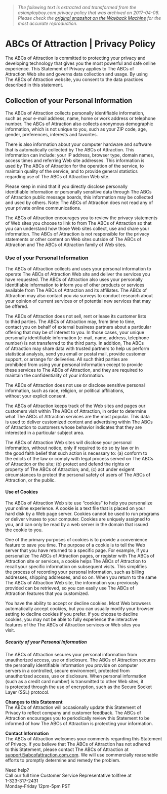 > *The following text is extracted and transformed from the asianplayboy.com privacy policy that was archived on 2017-04-08. Please check the [original snapshot on the Wayback Machine](https://web.archive.org/web/20170408183328id_/http%3A//www.abcsofattraction.com/privacy-policy) for the most accurate reproduction.*

# ABCs Of Attraction | Privacy Policy

The ABCs of Attraction is committed to protecting your privacy and  
developing technology that gives you the most powerful and safe online  
experience. This Statement of Privacy applies to The ABCs of  
Attraction Web site and governs data collection and usage. By using  
The ABCs of Attraction website, you consent to the data practices  
described in this statement.

## Collection of your Personal Information

The ABCs of Attraction collects personally identifiable information,  
such as your e-mail address, name, home or work address or telephone  
number. The ABCs of Attraction also collects anonymous demographic  
information, which is not unique to you, such as your ZIP code, age,  
gender, preferences, interests and favorites.

There is also information about your computer hardware and software  
that is automatically collected by The ABCs of Attraction. This  
information can include: your IP address, browser type, domain names,  
access times and referring Web site addresses. This information is  
used by The ABCs of Attraction for the operation of the service, to  
maintain quality of the service, and to provide general statistics  
regarding use of The ABCs of Attraction Web site.

Please keep in mind that if you directly disclose personally  
identifiable information or personally sensitive data through The ABCs  
of Attraction public message boards, this information may be collected  
and used by others. Note: The ABCs of Attraction does not read any of  
your private online communications.

The ABCs of Attraction encourages you to review the privacy statements  
of Web sites you choose to link to from The ABCs of Attraction so that  
you can understand how those Web sites collect, use and share your  
information. The ABCs of Attraction is not responsible for the privacy  
statements or other content on Web sites outside of The ABCs of  
Attraction and The ABCs of Attraction family of Web sites.

### Use of your Personal Information

The ABCs of Attraction collects and uses your personal information to  
operate The ABCs of Attraction Web site and deliver the services you  
have requested. The ABCs of Attraction also uses your personally  
identifiable information to inform you of other products or services  
available from The ABCs of Attraction and its affiliates. The ABCs of  
Attraction may also contact you via surveys to conduct research about  
your opinion of current services or of potential new services that may  
be offered.

The ABCs of Attraction does not sell, rent or lease its customer lists  
to third parties. The ABCs of Attraction may, from time to time,  
contact you on behalf of external business partners about a particular  
offering that may be of interest to you. In those cases, your unique  
personally identifiable information (e-mail, name, address, telephone  
number) is not transferred to the third party. In addition, The ABCs  
of Attraction may share data with trusted partners to help us perform  
statistical analysis, send you email or postal mail, provide customer  
support, or arrange for deliveries. All such third parties are  
prohibited from using your personal information except to provide  
these services to The ABCs of Attraction, and they are required to  
maintain the confidentiality of your information.

The ABCs of Attraction does not use or disclose sensitive personal  
information, such as race, religion, or political affiliations,  
without your explicit consent.

The ABCs of Attraction keeps track of the Web sites and pages our  
customers visit within The ABCs of Attraction, in order to determine  
what The ABCs of Attraction services are the most popular. This data  
is used to deliver customized content and advertising within The ABCs  
of Attraction to customers whose behavior indicates that they are  
interested in a particular subject area.

The ABCs of Attraction Web sites will disclose your personal  
information, without notice, only if required to do so by law or in  
the good faith belief that such action is necessary to: (a) conform to  
the edicts of the law or comply with legal process served on The ABCs  
of Attraction or the site; (b) protect and defend the rights or  
property of The ABCs of Attraction; and, (c) act under exigent  
circumstances to protect the personal safety of users of The ABCs of  
Attraction, or the public.

#### Use of Cookies

The ABCs of Attraction Web site use “cookies” to help you personalize  
your online experience. A cookie is a text file that is placed on your  
hard disk by a Web page server. Cookies cannot be used to run programs  
or deliver viruses to your computer. Cookies are uniquely assigned to  
you, and can only be read by a web server in the domain that issued  
the cookie to you.

One of the primary purposes of cookies is to provide a convenience  
feature to save you time. The purpose of a cookie is to tell the Web  
server that you have returned to a specific page. For example, if you  
personalize The ABCs of Attraction pages, or register with The ABCs of  
Attraction site or services, a cookie helps The ABCs of Attraction to  
recall your specific information on subsequent visits. This simplifies  
the process of recording your personal information, such as billing  
addresses, shipping addresses, and so on. When you return to the same  
The ABCs of Attraction Web site, the information you previously  
provided can be retrieved, so you can easily use The ABCs of  
Attraction features that you customized.

You have the ability to accept or decline cookies. Most Web browsers  
automatically accept cookies, but you can usually modify your browser  
setting to decline cookies if you prefer. If you choose to decline  
cookies, you may not be able to fully experience the interactive  
features of the The ABCs of Attraction services or Web sites you  
visit.

##### Security of your Personal Information

The ABCs of Attraction secures your personal information from  
unauthorized access, use or disclosure. The ABCs of Attraction secures  
the personally identifiable information you provide on computer  
servers in a controlled, secure environment, protected from  
unauthorized access, use or disclosure. When personal information  
(such as a credit card number) is transmitted to other Web sites, it  
is protected through the use of encryption, such as the Secure Socket  
Layer (SSL) protocol.

**Changes to this Statement**  
The ABCs of Attraction will occasionally update this Statement of  
Privacy to reflect company and customer feedback. The ABCs of  
Attraction encourages you to periodically review this Statement to be  
informed of how The ABCs of Attraction is protecting your information.

**Contact Information**  
The ABCs of Attraction welcomes your comments regarding this Statement  
of Privacy. If you believe that The ABCs of Attraction has not adhered  
to this Statement, please contact The ABCs of Attraction at  
support@abcofattraction.com.com. We will use commercially reasonable  
efforts to promptly determine and remedy the problem.

Need help?    
Call our full time Customer Service Representative tollfree at   
1-323-317-2431  
Monday-Friday 12pm-5pm PST
